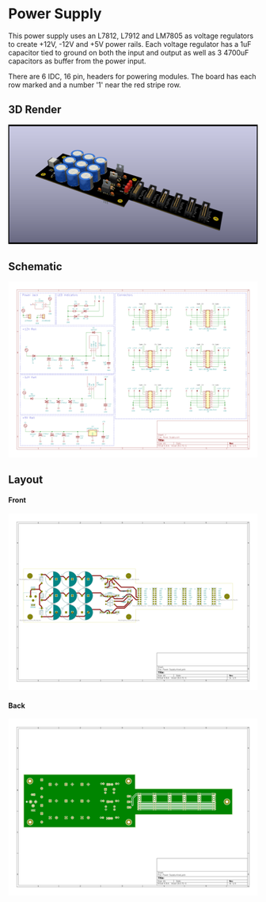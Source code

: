 # Power Supply

This power supply uses an L7812, L7912 and LM7805 as voltage regulators to create +12V, -12V and +5V power rails. Each voltage regulator has a 1uF capacitor tied to ground on both the input and output as well as 3 4700uF capacitors as buffer from the power input.

There are 6 IDC, 16 pin, headers for powering modules. The board has each row marked and a number '1' near the red stripe row.

## 3D Render
![](images/render.png)

## Schematic
![](images/schematic.png)

## Layout

#### Front
![](images/layout-front.svg)

#### Back
![](images/layout-back.svg)